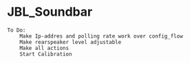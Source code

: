# JBL_Soundbar

    To Do: 
        Make Ip-addres and polling rate work over config_flow
        Make rearspeaker level adjustable 
        Make all actions
        Start Calibration
